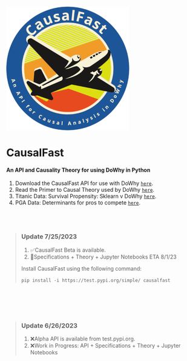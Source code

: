![alt text](https://raw.githubusercontent.com/TejuOye/CausalFast/main/api/images/new-logo.png "CausalFast")
# CausalFast
#### An API and Causality Theory for using DoWhy in Python

1.   Download the CausalFast API for use with DoWhy [`here`](https://test.pypi.org/project/causalfast/).
2.   Read the Primer to Causal Theory used by DoWhy [`here`](https://github.com/TejuOye/CausalFast/blob/main/guides/CausalTheory.md).
3.   Titanic Data: Survival Propensity: Sklearn v DoWhy [`here`](https://github.com/TejuOye/CausalFast/blob/main/guides/Titanic.md).
4.   PGA Data: Determinants for pros to compete [`here`](https://github.com/TejuOye/CausalFast/blob/main/guides/PGA.md).


<br><br>
>  ### Update 7/25/2023
> 
> 1.   :white_check_mark:CausalFast Beta is available.
> 2.   :triangular_flag_on_post:Specifications + Theory + Jupyter Notebooks ETA 8/1/23
> 
> Install CausalFast using the following command:
> 
>     pip install -i https://test.pypi.org/simple/ causalfast
>
<br>

<br><br>
>  ### Update 6/26/2023
> 
> 1.   :x:Alpha API is available from test.pypi.org.
> 2.   :x:Work in Progress: API + Specifications + Theory + Jupyter Notebooks
>
<br>
